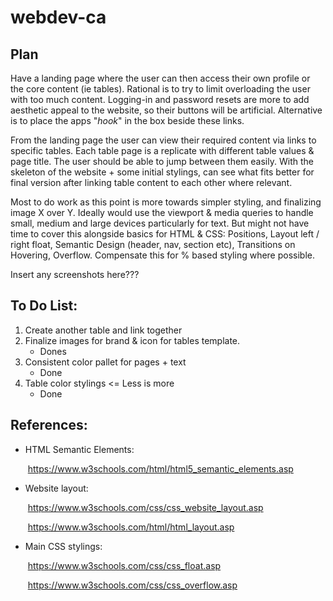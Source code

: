 # webdev-ca
## Plan

Have a landing page where the user can then access their own profile or the core content (ie tables). Rational is to try to limit overloading the user with too much content. Logging-in and password resets are more to add aesthetic appeal to the website, so their buttons will be artificial. Alternative is to place the apps "*hook*" in the box beside these links.

From the landing page the user can view their required content via links to specific tables. Each table page is a replicate with different table values & page title. The user should be able to jump between them easily. With the skeleton of the website + some initial stylings, can see what fits better for final version after linking table content to each other where relevant.

Most to do work as this point is more towards simpler styling, and finalizing image X over Y. Ideally would use the viewport & media queries to handle small, medium and large devices particularly for text. But might not have time to cover this alongside basics for HTML & CSS: Positions, Layout left / right float, Semantic Design (header, nav, section etc), Transitions on Hovering, Overflow. Compensate this for % based styling where possible.

Insert any screenshots here???



## To Do List:

1. Create another table and link together
2. Finalize images for brand & icon for tables template.
   - Dones
3. Consistent color pallet for pages + text
   - Done
4. Table color stylings <= Less is more
   - Done



## References:

- HTML Semantic Elements:

  ​	https://www.w3schools.com/html/html5_semantic_elements.asp

  

- Website layout:

  ​	https://www.w3schools.com/css/css_website_layout.asp

  ​	https://www.w3schools.com/html/html_layout.asp

  

- Main CSS stylings:

  ​	https://www.w3schools.com/css/css_float.asp

  ​	https://www.w3schools.com/css/css_overflow.asp

